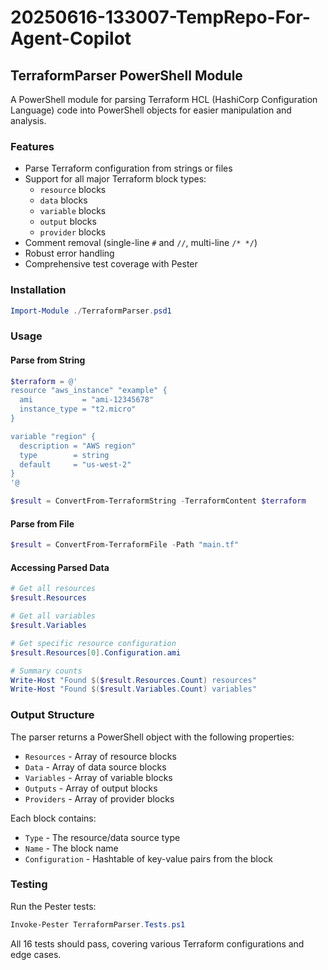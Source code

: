 # 20250616-133007-TempRepo-For-Agent-Copilot

## TerraformParser PowerShell Module

A PowerShell module for parsing Terraform HCL (HashiCorp Configuration Language) code into PowerShell objects for easier manipulation and analysis.

### Features

- Parse Terraform configuration from strings or files
- Support for all major Terraform block types:
  - `resource` blocks
  - `data` blocks  
  - `variable` blocks
  - `output` blocks
  - `provider` blocks
- Comment removal (single-line `#` and `//`, multi-line `/* */`)
- Robust error handling
- Comprehensive test coverage with Pester

### Installation

```powershell
Import-Module ./TerraformParser.psd1
```

### Usage

#### Parse from String

```powershell
$terraform = @'
resource "aws_instance" "example" {
  ami           = "ami-12345678"
  instance_type = "t2.micro"
}

variable "region" {
  description = "AWS region"
  type        = string
  default     = "us-west-2"
}
'@

$result = ConvertFrom-TerraformString -TerraformContent $terraform
```

#### Parse from File

```powershell
$result = ConvertFrom-TerraformFile -Path "main.tf"
```

#### Accessing Parsed Data

```powershell
# Get all resources
$result.Resources

# Get all variables  
$result.Variables

# Get specific resource configuration
$result.Resources[0].Configuration.ami

# Summary counts
Write-Host "Found $($result.Resources.Count) resources"
Write-Host "Found $($result.Variables.Count) variables"
```

### Output Structure

The parser returns a PowerShell object with the following properties:

- `Resources` - Array of resource blocks
- `Data` - Array of data source blocks
- `Variables` - Array of variable blocks
- `Outputs` - Array of output blocks
- `Providers` - Array of provider blocks

Each block contains:
- `Type` - The resource/data source type
- `Name` - The block name
- `Configuration` - Hashtable of key-value pairs from the block

### Testing

Run the Pester tests:

```powershell
Invoke-Pester TerraformParser.Tests.ps1
```

All 16 tests should pass, covering various Terraform configurations and edge cases.